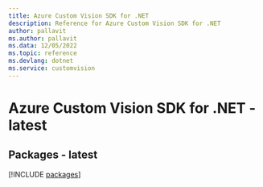 ```yaml
---
title: Azure Custom Vision SDK for .NET
description: Reference for Azure Custom Vision SDK for .NET
author: pallavit
ms.author: pallavit
ms.data: 12/05/2022
ms.topic: reference
ms.devlang: dotnet
ms.service: customvision
---
```

# Azure Custom Vision SDK for .NET - latest
## Packages - latest
[!INCLUDE [packages](custom-vision-index.md)]